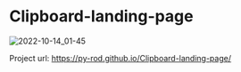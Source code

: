 # Clipboard-landing-page
![2022-10-14_01-45](https://user-images.githubusercontent.com/103091079/195791823-035fcae0-a356-4de3-95ab-f69dd499232f.png)



Project url: https://py-rod.github.io/Clipboard-landing-page/
